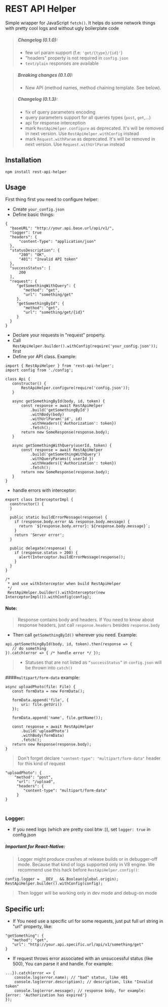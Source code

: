 # REST API Helper
Simple wrapper for JavaScript `fetch()`. It helps do some network things with pretty cool logs and without ugly boilerplate code

> ##### Changelog (0.1.0):
> - few url param support (f.e: `'get/{type}/{id}'`)
> - "headers" property is not required in `config.json`
> - `text/plain` responses are available

> ##### Breaking changes (0.1.0):
> - New API (method names, method chaining template. See below). 

> ##### Changelog (0.1.3):
> - fix of query parameters encoding
> - query parameters support for all queries types (`post`, `get`,...)
> - api for response interception
> - mark `RestApiHelper.configure` as deprecated. It's will be removed in next version. Use `RestApiHelper.withConfig` instead 
> - mark `Request.withParam` as deprecated. It's will be removed in next version. Use `Request.withUrlParam` instead

## Installation
    npm install rest-api-helper
## Usage
First thing first you need to configure helper:   
  - Create `your_config.json`
  - Define basic things:
  
  ```
{
    "baseURL": "http://your.api.base.url/api/v1/",
    "logger": true
    "headers": {
        "content-Type": "application/json"
    },
    "statusDescription": {
        "200": "OK",
        "401": "Invalid API token"
    },
    "successStatus": [
        200
    ],
    "request": {
       "getSomethingWithQuery": {
          "method": "get",
          "url": "something/get"
       },
       "getSomethingById": {
          "method": "get",
          "url": "something/get/{id}"
       }
    }
}
```
 - Declare your requests in "request" property. 
 - Call `RestApiHelper.builder().withConfig(require('your_config.json'));` first
 - Define yor API class. Example:
 ```
import { RestApiHelper } from 'rest-api-helper';
import config from './config';

class Api { 
    constructor() {
        RestApiHelper.configure(require('config.json'));
    }
    
    async getSomethingById(body, id, token) {
        const response = await RestApiHelper
            .build('getSomethingById')
            .withBody(body)
            .withUrlParam('id', id)
            .withHeaders({'Authorization': token})
            .fetch();
        return new SomeResponse(response.body);
    }

    async getSomethingWithQuery(userId, token) {
        const response = await RestApiHelper
            .build('getSomethingWithQuery')
            .withQueryParams({ userId })
            .withHeaders({'Authorization': token})
            .fetch();
        return new SomeResponse(response.body);
    }
}
```
- handle errors with interceptor:
```
export class InterceptorImpl {
  constructor() {
  }

  public static buildErrorMessage(response) {
    if (response.body.error && response.body.message) {
      return `${response.body.error}: ${response.body.message}`;
    }
    return 'Server error';
  }

  public delegate(response) {
    if (response.status > 200) {
      alert(Interceptor.buildErrorMessage(response));
    }
  }
}

/*
 * and use withInterceptor when build RestApiHelper
 */
 RestApiHelper.builder().withInterceptor(new InterceptorImpl()).withConfig(config);
```
#### Note:
> Response contains body and headers. If You need to know about response headers, just call `response.headers` besides `response.body`
 - Then call `getSomethingById()` wherever you need. Example:
 ```
api.getSomethingById(body, id, token).then(response => {
	// do something
}).catch(error => { /* handle error */ });
```

> - Statuses that are not listed as `“successStatus”` in `config.json` will be thrown into `catch()`

####`multipart/form-data` example:
 ```
async uploadPhoto(file: File) {
    const formData = new FormData();
    
    formData.append('file', {
        uri: file.getUri()
    });
    
    formData.append('name', file.getName());
    
    const response = await RestApiHelper
     	.build('uploadPhoto')
     	.withBody(formData)
     	.fetch();
    return new Response(response.body);
}
```
> Don't forget declare `"content-type": "multipart/form-data"` header for this kind of request

```
"uploadPhoto": {
    "method": "post",
     "url": "/upload",
     "headers": {
        "content-type": "multipart/form-data"
     }
}
      
```   
##
### Logger:
 - If you need logs (which are pretty cool btw :)), set `logger: true` in config.json
##### Important for React-Native:
> Logger might produce crashes at release builds or in debugger-off mode. 
Because that kind of logs supported only in V8 engine. We recommend use this hack before `RestApiHelper.config()`:
```
config.logger = __DEV__ && Boolean(global.origin);
RestApiHelper.builder().withConfig(config);
```
> Then logger will be working only in dev mode and debug-on mode   

## Specific url:
- If You need use a specific url for some requests, 
just put full url string in "url" property, like:
```
"getSomething": {
   "method": "get",
   "url": "http://your.api.specific.url/api/v1/something/get"
}
```
- If request throws error associated with an unsuccessful status (like 500), You can parse it and handle. For example:
```
...}).catch(error => {
    console.log(error.name); // "bad" status, like 401
    console.log(error.description); // description, like "Invalid token"
    console.log(error.message); // response body, for example:  {error: 'Authorization has expired'}
});
```
